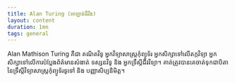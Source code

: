 ```yaml
---
title: Alan Turing (អាឡាន់ធឺរីង)
layout: content
duration: 1mn
tags: general
---
```


Alan Mathison Turing គឺជា គណិតវិទូ អ្នកវិទ្យាសាស្ត្រកុំព្យូទ័រ អ្នកសិក្សាទៅលើតក្កវិទ្យា អ្នកសិក្សាទៅលើការបំប្លែងព័ត៌មានសំងាត់ ទស្សនវិទូ និង អ្នកទ្រឹស្តីជីវវិទ្យា។ គាត់ត្រូវបានគេចាត់ទុកជាបិតានៃទ្រឹស្តីវិទ្យាសាស្ត្រកុំព្យូទ័រទូទៅ និង បញ្ញាសិប្បនិមិត្ត។